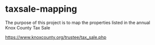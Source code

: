 # taxsale-mapping

The purpose of this project is to map the properties listed in the annual Knox County Tax Sale 

https://www.knoxcounty.org/trustee/tax_sale.php